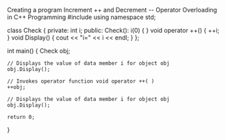 Creating a program Increment ++ and Decrement -- Operator Overloading in C++ Programming
 #include <iostream>
using namespace std;

class Check
{
    private:
       int i;
    public:
       Check(): i(0) {  }
       void operator ++() 
          { ++i; }
       void Display() 
          { cout << "i=" << i << endl; }
};

int main()
{
    Check obj;

    // Displays the value of data member i for object obj
    obj.Display();

    // Invokes operator function void operator ++( )
    ++obj; 
  
    // Displays the value of data member i for object obj
    obj.Display();

    return 0;
}
